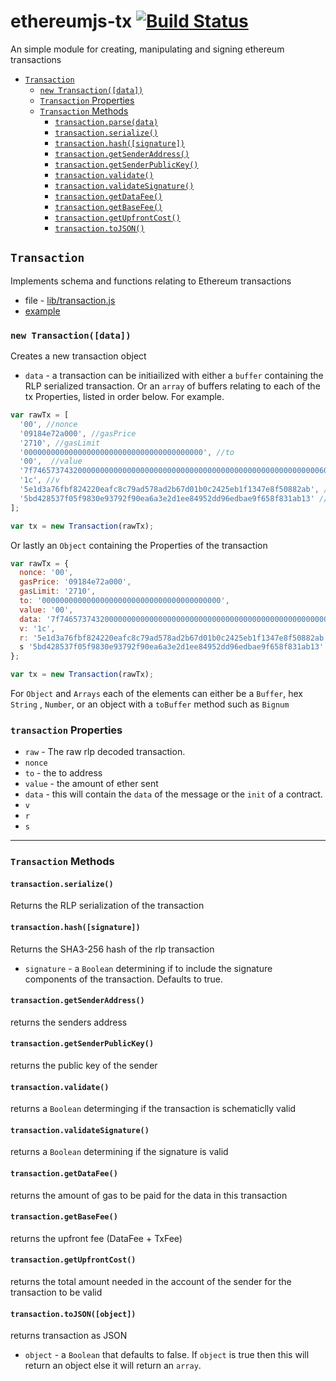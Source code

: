 # ethereumjs-tx [![Build Status](https://travis-ci.org/ethereum/ethereumjs-tx.svg)](https://travis-ci.org/ethereum/ethereumjs-tx)
An simple module for creating, manipulating and signing ethereum transactions

- [`Transaction`](#transaction)
    - [`new Transaction([data])`](#new-blockdata)
    - [`Transaction` Properties](#transaction-properties)
    - [`Transaction` Methods](#transaction-methods)
        - [`transaction.parse(data)`](#transactionparsedata)
        - [`transaction.serialize()`](#transactionserialize) 
        - [`transaction.hash([signature])`](#transactionhashsignature)
        - [`transaction.getSenderAddress()`](#transactiongetsenderaddress)
        - [`transaction.getSenderPublicKey()`](#transactiongetsenderpublickey)
        - [`transaction.validate()`](#transactionvalidate)
        - [`transaction.validateSignature()`](#transactionvalidatesignature)
        - [`transaction.getDataFee()`](#transactiongetdatafee)
        - [`transaction.getBaseFee()`](#transactiongetbasefee)
        - [`transaction.getUpfrontCost()`](#transactiongetupfrontcost)
        - [`transaction.toJSON()`](#transactiontojson)

## `Transaction`
Implements schema and functions relating to Ethereum transactions
- file - [lib/transaction.js](../lib/transaction.js)
- [example](https://wanderer.github.io/ethereum/2014/06/14/creating-and-verifying-transaction-with-node/)

### `new Transaction([data])`
Creates a new transaction object
- `data` - a transaction can be initiailized with either a `buffer` containing the RLP serialized transaction. 
 Or an `array` of buffers relating to each of the tx Properties, listed in order below.  For example.
```javascript
var rawTx = [
  '00', //nonce
  '09184e72a000', //gasPrice
  '2710', //gasLimit
  '0000000000000000000000000000000000000000', //to
  '00',  //value
  '7f7465737432000000000000000000000000000000000000000000000000000000600057', //data
  '1c', //v
  '5e1d3a76fbf824220eafc8c79ad578ad2b67d01b0c2425eb1f1347e8f50882ab', //r
  '5bd428537f05f9830e93792f90ea6a3e2d1ee84952dd96edbae9f658f831ab13' //s
];

var tx = new Transaction(rawTx);
```

Or lastly an `Object` containing the Properties of the transaction

```javascript
var rawTx = {
  nonce: '00',
  gasPrice: '09184e72a000', 
  gasLimit: '2710',
  to: '0000000000000000000000000000000000000000', 
  value: '00', 
  data: '7f7465737432000000000000000000000000000000000000000000000000000000600057',
  v: '1c', 
  r: '5e1d3a76fbf824220eafc8c79ad578ad2b67d01b0c2425eb1f1347e8f50882ab',
  s '5bd428537f05f9830e93792f90ea6a3e2d1ee84952dd96edbae9f658f831ab13'
};

var tx = new Transaction(rawTx);
```
For `Object` and `Arrays` each of the elements can either be a `Buffer`, hex `String` , `Number`, or an object with a `toBuffer` method such as `Bignum`

### `transaction` Properties
- `raw` - The raw rlp decoded transaction.
- `nonce` 
- `to` - the to address
- `value` - the amount of ether sent
- `data` - this will contain the `data` of the message or the `init` of a contract.
- `v` 
- `r`
- `s`

--------------------------------------------------------

### `Transaction` Methods

#### `transaction.serialize()`
Returns the RLP serialization of the transaction

#### `transaction.hash([signature])`
Returns the SHA3-256 hash of the rlp transaction
- `signature` - a `Boolean` determining if to include the signature components of the transaction. Defaults to true.

#### `transaction.getSenderAddress()`
returns the senders address

#### `transaction.getSenderPublicKey()`
returns the public key of the  sender

#### `transaction.validate()`
returns a `Boolean` determinging if the transaction is schematiclly valid

#### `transaction.validateSignature()`
returns a `Boolean` determining if the signature is valid

#### `transaction.getDataFee()`
returns the amount of gas to be paid for the data in this transaction

#### `transaction.getBaseFee()`
returns the upfront fee (DataFee + TxFee)

#### `transaction.getUpfrontCost()`
returns the total amount needed in the account of the sender for the transaction to be valid

#### `transaction.toJSON([object])`
returns transaction as JSON
- `object` - a `Boolean` that defaults to false. If `object` is true then this will return an object else it will return an `array`.
